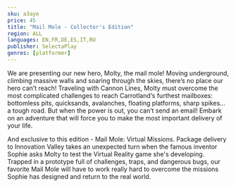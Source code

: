 ```yaml
---
sku: a3aye
price: 45
title: "Mail Mole - Collector's Edition"
region: ALL
languages: EN,FR,DE,ES,IT,RU
publisher: SelectaPlay
genres: [platformer]
---
```

 We are presenting our new hero, Molty, the mail mole! Moving underground, climbing massive walls and soaring through the skies, there’s no place our hero can’t reach! Traveling with Cannon Lines, Molty must overcome the most complicated challenges to reach Carrotland‘s furthest mailboxes: bottomless pits, quicksands, avalanches, floating platforms, sharp spikes... a tough road. But when the power is out, you can’t send an email! Embark on an adventure that will force you to make the most important delivery of your life.

And exclusive to this edition - Mail Mole: Virtual Missions. Package delivery to Innovation Valley takes an unexpected turn when the famous inventor Sophie asks Molty to test the Virtual Reality game she's developing. Trapped in a prototype full of challenges, traps, and dangerous bugs, our favorite Mail Mole will have to work really hard to overcome the missions Sophie has designed and return to the real world.
